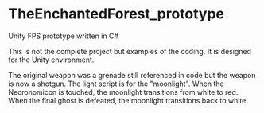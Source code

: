 # TheEnchantedForest_prototype
Unity FPS prototype written in C#

This is not the complete project but examples of the coding. It is designed for the Unity environment.

The original weapon was a grenade still referenced in code but the weapon is now a shotgun. The light script is for the "moonlight". When the Necronomicon is touched, the moonlight transitions from white to red. When the final ghost is defeated, the moonlight transitions back to white.
